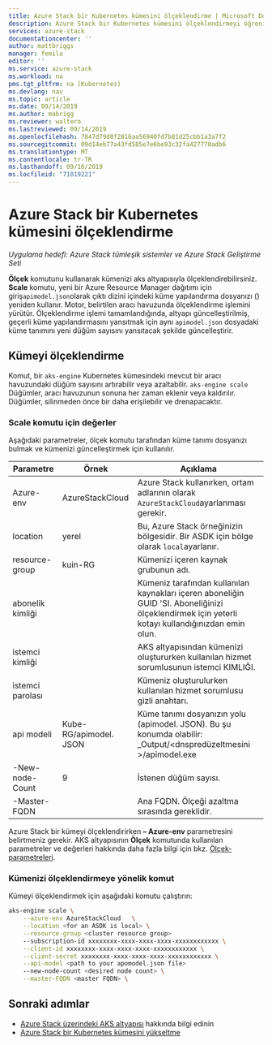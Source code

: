 ```yaml
---
title: Azure Stack bir Kubernetes kümesini ölçeklendirme | Microsoft Docs
description: Azure Stack bir Kubernetes kümesini ölçeklendirmeyi öğrenin.
services: azure-stack
documentationcenter: ''
author: mattbriggs
manager: femila
editor: ''
ms.service: azure-stack
ms.workload: na
pms.tgt_pltfrm: na (Kubernetes)
ms.devlang: nav
ms.topic: article
ms.date: 09/14/2019
ms.author: mabrigg
ms.reviewer: waltero
ms.lastreviewed: 09/14/2019
ms.openlocfilehash: 7847d79d0f2816aa56940fd7b81d25cbb1a3a7f2
ms.sourcegitcommit: 09d14eb77a43fd585e7e6be93c32fa427770adb6
ms.translationtype: MT
ms.contentlocale: tr-TR
ms.lasthandoff: 09/16/2019
ms.locfileid: "71019221"
---
```

# <a name="scale-a-kubernetes-cluster-on-azure-stack"></a>Azure Stack bir Kubernetes kümesini ölçeklendirme

*Uygulama hedefi: Azure Stack tümleşik sistemler ve Azure Stack Geliştirme Seti*

**Ölçek** komutunu kullanarak kümenizi aks altyapısıyla ölçeklendirebilirsiniz. **Scale** komutu, yeni bir Azure Resource Manager dağıtımı için giriş`apimodel.json`olarak çıktı dizini içindeki küme yapılandırma dosyanızı () yeniden kullanır. Motor, belirtilen aracı havuzunda ölçeklendirme işlemini yürütür. Ölçeklendirme işlemi tamamlandığında, altyapı güncelleştirilmiş, geçerli küme yapılandırmasını yansıtmak için aynı `apimodel.json` dosyadaki küme tanımını yeni düğüm sayısını yansıtacak şekilde güncelleştirir.

## <a name="scale-a-cluster"></a>Kümeyi ölçeklendirme

Komut, bir `aks-engine` Kubernetes kümesindeki mevcut bir aracı havuzundaki düğüm sayısını artırabilir veya azaltabilir. `aks-engine scale` Düğümler, aracı havuzunun sonuna her zaman eklenir veya kaldırılır. Düğümler, silinmeden önce bir daha erişilebilir ve drenapacaktır.

### <a name="values-for-the-scale-command"></a>Scale komutu için değerler

Aşağıdaki parametreler, ölçek komutu tarafından küme tanımı dosyanızı bulmak ve kümenizi güncelleştirmek için kullanılır.

| Parametre | Örnek | Açıklama |
| --- | --- | --- | 
| Azure-env | AzureStackCloud | Azure Stack kullanırken, ortam adlarının olarak `AzureStackCloud`ayarlanması gerekir. | 
| location | yerel | Bu, Azure Stack örneğinizin bölgesidir. Bir ASDK için bölge olarak `local`ayarlanır.  | 
| resource-group | kuin-RG | Kümenizi içeren kaynak grubunun adı. | 
| abonelik kimliği |  | Kümeniz tarafından kullanılan kaynakları içeren aboneliğin GUID 'SI. Aboneliğinizi ölçeklendirmek için yeterli kotayı kullandığınızdan emin olun. | 
| istemci kimliği |  | AKS altyapısından kümenizi oluştururken kullanılan hizmet sorumlusunun istemci KIMLIĞI. | 
| istemci parolası |  | Kümeniz oluşturulurken kullanılan hizmet sorumlusu gizli anahtarı. | 
| api modeli | Kube-RG/apimodel. JSON | Küme tanımı dosyanızın yolu (apimodel. JSON). Bu şu konumda olabilir: _Output/\<dnspredüzeltmesini >/apimodel.exe | 
| -New-node-Count | 9 | İstenen düğüm sayısı. | 
| -Master-FQDN |  | Ana FQDN. Ölçeği azaltma sırasında gereklidir. | 

Azure Stack bir kümeyi ölçeklendirirken **– Azure-env** parametresini belirtmeniz gerekir. AKS altyapısının **Ölçek** komutunda kullanılan parametreler ve değerleri hakkında daha fazla bilgi için bkz. [Ölçek-parametreleri](https://github.com/Azure/aks-engine/blob/master/docs/topics/scale.md#parameters).

### <a name="command-to-scale-your-cluster"></a>Kümenizi ölçeklendirmeye yönelik komut

Kümeyi ölçeklendirmek için aşağıdaki komutu çalıştırın:

```bash
aks-engine scale \
    --azure-env AzureStackCloud   \
    --location <for an ASDK is local> \
    --resource-group <cluster resource group>
    --subscription-id xxxxxxxx-xxxx-xxxx-xxxx-xxxxxxxxxxxx \
    --client-id xxxxxxxx-xxxx-xxxx-xxxx-xxxxxxxxxxxx \
    --client-secret xxxxxxxx-xxxx-xxxx-xxxx-xxxxxxxxxxxx \
    --api-model <path to your apomodel.json file>
    --new-node-count <desired node count> \
    --master-FQDN <master FQDN> \
```

## <a name="next-steps"></a>Sonraki adımlar

- [Azure Stack üzerindeki AKS altyapısı](azure-stack-kubernetes-aks-engine-overview.md) hakkında bilgi edinin
- [Azure Stack bir Kubernetes kümesini yükseltme](azure-stack-kubernetes-aks-engine-upgrade.md)